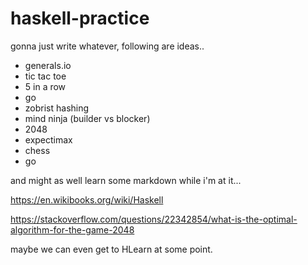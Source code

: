 # haskell-practice
gonna just write whatever, following are ideas..
* generals.io
* tic tac toe
* 5 in a row
* go
* zobrist hashing
* mind ninja (builder vs blocker)
* 2048
* expectimax
* chess
* go

and might as well learn some markdown while i'm at it...

https://en.wikibooks.org/wiki/Haskell


https://stackoverflow.com/questions/22342854/what-is-the-optimal-algorithm-for-the-game-2048

maybe we can even get to HLearn at some point.
